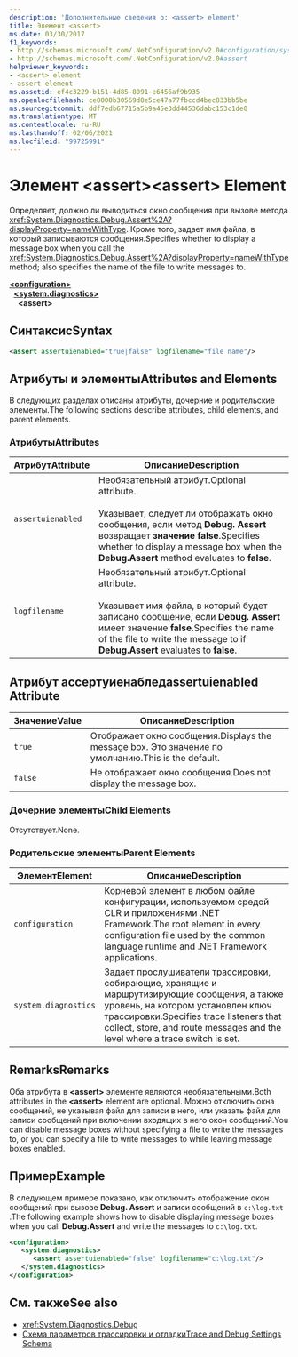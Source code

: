 ```yaml
---
description: 'Дополнительные сведения о: <assert> element'
title: Элемент <assert>
ms.date: 03/30/2017
f1_keywords:
- http://schemas.microsoft.com/.NetConfiguration/v2.0#configuration/system.diagnostics/assert
- http://schemas.microsoft.com/.NetConfiguration/v2.0#assert
helpviewer_keywords:
- <assert> element
- assert element
ms.assetid: ef4c3229-b151-4d85-8091-e6456af9b935
ms.openlocfilehash: ce8000b30569d0e5ce47a77fbccd4bec833bb5be
ms.sourcegitcommit: ddf7edb67715a5b9a45e3dd44536dabc153c1de0
ms.translationtype: MT
ms.contentlocale: ru-RU
ms.lasthandoff: 02/06/2021
ms.locfileid: "99725991"
---
```

# <a name="assert-element"></a><span data-ttu-id="c4e95-103">Элемент \<assert></span><span class="sxs-lookup"><span data-stu-id="c4e95-103">\<assert> Element</span></span>

<span data-ttu-id="c4e95-104">Определяет, должно ли выводиться окно сообщения при вызове метода <xref:System.Diagnostics.Debug.Assert%2A?displayProperty=nameWithType>. Кроме того, задает имя файла, в который записываются сообщения.</span><span class="sxs-lookup"><span data-stu-id="c4e95-104">Specifies whether to display a message box when you call the <xref:System.Diagnostics.Debug.Assert%2A?displayProperty=nameWithType> method; also specifies the name of the file to write messages to.</span></span>  

[**\<configuration>**](../configuration-element.md)\
&nbsp;&nbsp;[**\<system.diagnostics>**](system-diagnostics-element.md)\
&nbsp;&nbsp;&nbsp;&nbsp;**\<assert>**

## <a name="syntax"></a><span data-ttu-id="c4e95-105">Синтаксис</span><span class="sxs-lookup"><span data-stu-id="c4e95-105">Syntax</span></span>  
  
```xml  
<assert assertuienabled="true|false" logfilename="file name"/>  
```  
  
## <a name="attributes-and-elements"></a><span data-ttu-id="c4e95-106">Атрибуты и элементы</span><span class="sxs-lookup"><span data-stu-id="c4e95-106">Attributes and Elements</span></span>  

 <span data-ttu-id="c4e95-107">В следующих разделах описаны атрибуты, дочерние и родительские элементы.</span><span class="sxs-lookup"><span data-stu-id="c4e95-107">The following sections describe attributes, child elements, and parent elements.</span></span>  
  
### <a name="attributes"></a><span data-ttu-id="c4e95-108">Атрибуты</span><span class="sxs-lookup"><span data-stu-id="c4e95-108">Attributes</span></span>  
  
|<span data-ttu-id="c4e95-109">Атрибут</span><span class="sxs-lookup"><span data-stu-id="c4e95-109">Attribute</span></span>|<span data-ttu-id="c4e95-110">Описание</span><span class="sxs-lookup"><span data-stu-id="c4e95-110">Description</span></span>|  
|---------------|-----------------|  
|`assertuienabled`|<span data-ttu-id="c4e95-111">Необязательный атрибут.</span><span class="sxs-lookup"><span data-stu-id="c4e95-111">Optional attribute.</span></span><br /><br /> <span data-ttu-id="c4e95-112">Указывает, следует ли отображать окно сообщения, если метод **Debug. Assert** возвращает **значение false**.</span><span class="sxs-lookup"><span data-stu-id="c4e95-112">Specifies whether to display a message box when the **Debug.Assert** method evaluates to **false**.</span></span>|  
|`logfilename`|<span data-ttu-id="c4e95-113">Необязательный атрибут.</span><span class="sxs-lookup"><span data-stu-id="c4e95-113">Optional attribute.</span></span><br /><br /> <span data-ttu-id="c4e95-114">Указывает имя файла, в который будет записано сообщение, если **Debug. Assert** имеет значение **false**.</span><span class="sxs-lookup"><span data-stu-id="c4e95-114">Specifies the name of the file to write the message to if **Debug.Assert** evaluates to **false**.</span></span>|  
  
## <a name="assertuienabled-attribute"></a><span data-ttu-id="c4e95-115">Атрибут ассертуиенаблед</span><span class="sxs-lookup"><span data-stu-id="c4e95-115">assertuienabled Attribute</span></span>  
  
|<span data-ttu-id="c4e95-116">Значение</span><span class="sxs-lookup"><span data-stu-id="c4e95-116">Value</span></span>|<span data-ttu-id="c4e95-117">Описание</span><span class="sxs-lookup"><span data-stu-id="c4e95-117">Description</span></span>|  
|-----------|-----------------|  
|`true`|<span data-ttu-id="c4e95-118">Отображает окно сообщения.</span><span class="sxs-lookup"><span data-stu-id="c4e95-118">Displays the message box.</span></span> <span data-ttu-id="c4e95-119">Это значение по умолчанию.</span><span class="sxs-lookup"><span data-stu-id="c4e95-119">This is the default.</span></span>|  
|`false`|<span data-ttu-id="c4e95-120">Не отображает окно сообщения.</span><span class="sxs-lookup"><span data-stu-id="c4e95-120">Does not display the message box.</span></span>|  
  
### <a name="child-elements"></a><span data-ttu-id="c4e95-121">Дочерние элементы</span><span class="sxs-lookup"><span data-stu-id="c4e95-121">Child Elements</span></span>  

 <span data-ttu-id="c4e95-122">Отсутствует.</span><span class="sxs-lookup"><span data-stu-id="c4e95-122">None.</span></span>  
  
### <a name="parent-elements"></a><span data-ttu-id="c4e95-123">Родительские элементы</span><span class="sxs-lookup"><span data-stu-id="c4e95-123">Parent Elements</span></span>  
  
|<span data-ttu-id="c4e95-124">Элемент</span><span class="sxs-lookup"><span data-stu-id="c4e95-124">Element</span></span>|<span data-ttu-id="c4e95-125">Описание</span><span class="sxs-lookup"><span data-stu-id="c4e95-125">Description</span></span>|  
|-------------|-----------------|  
|`configuration`|<span data-ttu-id="c4e95-126">Корневой элемент в любом файле конфигурации, используемом средой CLR и приложениями .NET Framework.</span><span class="sxs-lookup"><span data-stu-id="c4e95-126">The root element in every configuration file used by the common language runtime and .NET Framework applications.</span></span>|  
|`system.diagnostics`|<span data-ttu-id="c4e95-127">Задает прослушиватели трассировки, собирающие, хранящие и маршрутизирующие сообщения, а также уровень, на котором установлен ключ трассировки.</span><span class="sxs-lookup"><span data-stu-id="c4e95-127">Specifies trace listeners that collect, store, and route messages and the level where a trace switch is set.</span></span>|  
  
## <a name="remarks"></a><span data-ttu-id="c4e95-128">Remarks</span><span class="sxs-lookup"><span data-stu-id="c4e95-128">Remarks</span></span>  

 <span data-ttu-id="c4e95-129">Оба атрибута в **\<assert>** элементе являются необязательными.</span><span class="sxs-lookup"><span data-stu-id="c4e95-129">Both attributes in the **\<assert>** element are optional.</span></span> <span data-ttu-id="c4e95-130">Можно отключить окна сообщений, не указывая файл для записи в него, или указать файл для записи сообщений при включении входящих в него окон сообщений.</span><span class="sxs-lookup"><span data-stu-id="c4e95-130">You can disable message boxes without specifying a file to write the messages to, or you can specify a file to write messages to while leaving message boxes enabled.</span></span>  
  
## <a name="example"></a><span data-ttu-id="c4e95-131">Пример</span><span class="sxs-lookup"><span data-stu-id="c4e95-131">Example</span></span>  

 <span data-ttu-id="c4e95-132">В следующем примере показано, как отключить отображение окон сообщений при вызове **Debug. Assert** и записи сообщений в `c:\log.txt` .</span><span class="sxs-lookup"><span data-stu-id="c4e95-132">The following example shows how to disable displaying message boxes when you call **Debug.Assert** and write the messages to `c:\log.txt`.</span></span>  
  
```xml  
<configuration>  
   <system.diagnostics>  
      <assert assertuienabled="false" logfilename="c:\log.txt"/>  
   </system.diagnostics>  
</configuration>  
```  
  
## <a name="see-also"></a><span data-ttu-id="c4e95-133">См. также</span><span class="sxs-lookup"><span data-stu-id="c4e95-133">See also</span></span>

- <xref:System.Diagnostics.Debug>
- [<span data-ttu-id="c4e95-134">Схема параметров трассировки и отладки</span><span class="sxs-lookup"><span data-stu-id="c4e95-134">Trace and Debug Settings Schema</span></span>](index.md)
